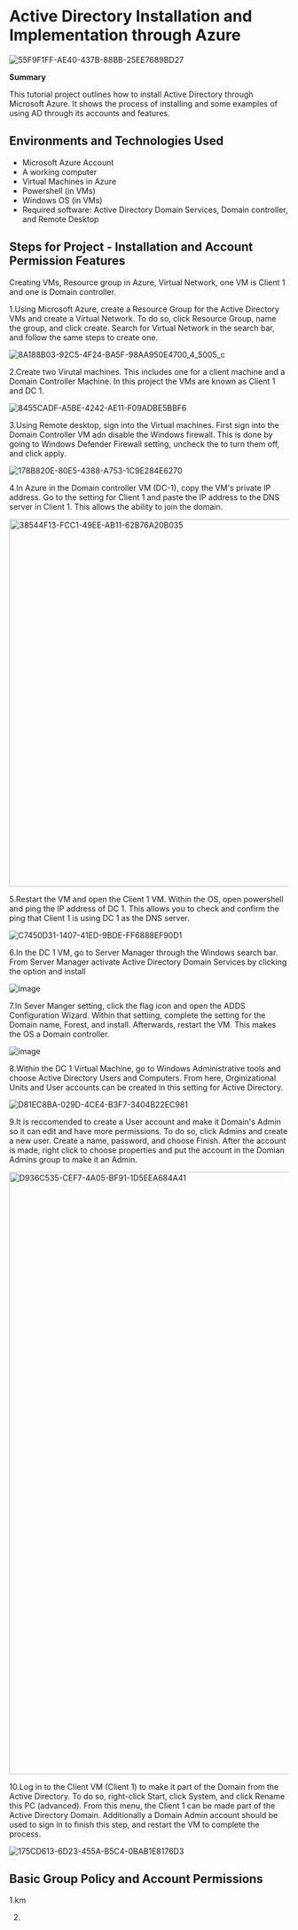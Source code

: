 # Active Directory Installation and Implementation through Azure

![55F9F1FF-AE40-437B-88BB-25EE7689BD27](https://github.com/user-attachments/assets/49cc6633-30a8-442a-ac80-b25ea3861936)

**Summary**

This tutorial project outlines how to install Active Directory through Microsoft Azure. It shows the process of installing and some examples of using AD through its accounts and features.<br />

<h2>Environments and Technologies Used</h2>

- Microsoft Azure Account
- A working computer
- Virtual Machines in Azure
- Powershell (in VMs)
- Windows OS (in VMs)
- Required software: Active Directory Domain Services, Domain controller, and Remote Desktop 


<h2>Steps for Project - Installation and Account Permission Features</h2>


Creating VMs, Resource group in Azure, Virtual Network, one VM is Client 1 and one is Domain controller.

1.Using Microsoft Azure, create a Resource Group for the Active Directory VMs and create a Virtual Network. To do so, click Resource Group, name the group, and click create. Search for Virtual Network in the search bar, and follow the same steps to create one.

![8A188B03-92C5-4F24-BA5F-98AA950E4700_4_5005_c](https://github.com/user-attachments/assets/bcab40a2-ce8e-4608-9760-8685aa9fbab5)

2.Create two Virutal machines. This includes one for a client machine and a Domain Controller Machine. In this project the VMs are known as Client 1 and DC 1.

![8455CADF-A5BE-4242-AE11-F09ADBE5BBF6](https://github.com/user-attachments/assets/c4180ede-bab0-49fc-b1fd-e45db40eb74b)

3.Using Remote desktop, sign into the Virtual machines. First sign into the Domain Controller VM adn disable the Windows firewall. This is done by going to Windows Defender Firewall setting, uncheck the to turn them off, and click apply.

![178B820E-80E5-4388-A753-1C9E284E6270](https://github.com/user-attachments/assets/dbb0c440-77ce-4edb-85f4-1265ba1a8e44)

4.In Azure in the Domain controller VM (DC-1), copy the VM's private IP address. Go to the setting for Client 1 and paste the IP address to the DNS server in Client 1. This allows the ability to join the domain.

<img width="662" alt="38544F13-FCC1-49EE-AB11-62B76A20B035" src="https://github.com/user-attachments/assets/cd994989-dc74-4f7f-95ca-a9eee522c1b0" />


5.Restart the VM and open the Client 1 VM. Within the OS, open powershell and ping the IP address of DC 1. This allows you to check and confirm the ping that Client 1 is using DC 1 as the DNS server.

![C7450D31-1407-41ED-9BDE-FF6888EF90D1](https://github.com/user-attachments/assets/93510ad1-ac82-47f3-92bb-617a15aae6c1)

6.In the DC 1 VM, go to Server Manager through the Windows search bar. From Server Manager activate Active Directory Domain Services by clicking the option and install

![image](https://github.com/user-attachments/assets/7842cabd-f899-4200-8e65-85c49e88e84a)

7.In Sever Manger setting, click the flag icon and open the ADDS Configuration Wizard. Within that settiing, complete the setting for the Domain name, Forest, and install. Afterwards, restart the VM. This makes the OS a Domain controller.

![image](https://github.com/user-attachments/assets/74b0bd25-dcd9-4b1b-87ec-799857614dff)


8.Within the DC 1 Virtual Machine, go to Windows Administrative tools and choose Active Directory Users and Computers. From here, Orginizational Units and User accounts can be created in this setting for Active Directory.

![D81EC8BA-029D-4CE4-B3F7-3404B22EC981](https://github.com/user-attachments/assets/aedae524-2658-4b19-b6fc-6173f5466c56)

9.It is reccomended to create a User account and make it Domain's Admin so it can edit and have more permissions. To do so, click Admins and create a new user. Create a name, password, and choose Finish. After the account is made, right click to choose properties and put the account in the Domian Admins group to make it an Admin.

<img width="1085" alt="D936C535-CEF7-4A05-BF91-1D5EEA684A41" src="https://github.com/user-attachments/assets/8e2d0ae1-473a-4dce-ae78-0218441a18ad" />

10.Log in to the Client VM (Client 1) to make it part of the Domain from the Active Directory. To do so, right-click Start, click System, and click Rename this PC (advanced). From this menu, the Client 1 can be made part of the Active Directory Domain. Additionally a Domain Admin account should be used to sign in to finish this step, and restart the VM to complete the process.

![175CD613-6D23-455A-B5C4-0BAB1E8176D3](https://github.com/user-attachments/assets/de417855-2e9f-41d5-908e-d404c39dff3e)


<h2> Basic Group Policy and Account Permissions </h2>

<p>
1.km

2.
</p>
